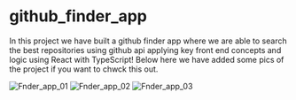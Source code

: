 # github_finder_app

In this project we have built a github finder app where we are able to search the best repositories using github api applying key front end concepts and logic using React with TypeScript!
Below here we have added some pics of the project if you want to chwck this out.

![Fnder_app_01](https://user-images.githubusercontent.com/85713266/212178027-b71790e6-62ed-41da-9259-4fe8ce93875f.jpg)
![Fnder_app_02](https://user-images.githubusercontent.com/85713266/212178036-95eb8918-45cc-4fe7-8292-9122bab7f2ce.jpg)
![Fnder_app_03](https://user-images.githubusercontent.com/85713266/212178047-1a850ca5-c748-4ee2-a36a-5baf0e319432.jpg)
